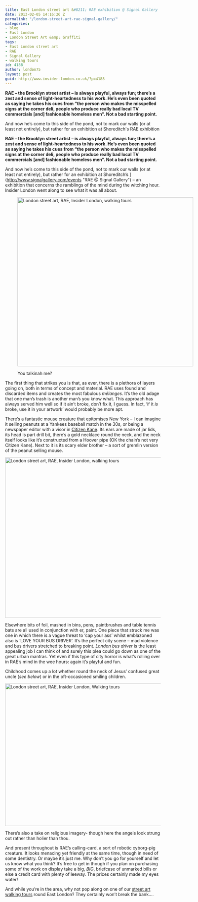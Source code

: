 ```yaml
---
title: East London street art &#8211; RAE exhibition @ Signal Gallery
date: 2013-02-05 14:16:26 Z
permalink: "/london-street-art-rae-signal-gallery/"
categories:
- blog
- East London
- London Street Art &amp; Graffiti
tags:
- East London street art
- RAE
- Signal Gallery
- walking tours
id: 4188
author: london75
layout: post
guid: http://www.insider-london.co.uk/?p=4188
---
```


**RAE &#8211; the Brooklyn street artist &#8211; is always playful, always fun; there’s a zest and sense of light-heartedness to his work. He’s even been quoted as saying he takes his cues from “the person who makes the misspelled signs at the corner deli, people who produce really bad local TV commercials [and] fashionable homeless men”. Not a bad starting point.**

And now he’s come to this side of the pond, not to mark our walls (or at least not entirely), but rather for an exhibition at Shoreditch's RAE exhibition

**RAE &#8211; the Brooklyn street artist &#8211; is always playful, always fun; there’s a zest and sense of light-heartedness to his work. He’s even been quoted as saying he takes his cues from “the person who makes the misspelled signs at the corner deli, people who produce really bad local TV commercials [and] fashionable homeless men”. Not a bad starting point.**

And now he’s come to this side of the pond, not to mark our walls (or at least not entirely), but rather for an exhibition at Shoreditch&#8217;s ](http://www.signalgallery.com/events "RAE @ Signal Gallery") &#8211; an exhibition that concerns the ramblings of the mind during the witching hour. Insider London went along to see what it was all about.<figure id="attachment_4200" style="width: 569px" class="wp-caption alignnone">

<a href="http://www.insider-london.co.uk/blog/2013/02/05/london-street-art-rae-signal-gallery/you-talkinah-me/" rel="attachment wp-att-4200"><img class="size-full wp-image-4200 " alt="London street art, RAE, Insider London, walking tours" src="/wp-content/uploads/2013/01/You-talkinah-me.jpg" width="569" height="546" /></a><figcaption class="wp-caption-text">You talkinah me?</figcaption></figure>

The first thing that strikes you is that, as ever, there is a plethora of layers going on, both in terms of concept and material. RAE uses found and discarded items and creates the most fabulous _mélanges_. It’s the old adage that one man’s trash is another man’s you know what. This approach has always served him well so if it ain&#8217;t broke, don’t fix it, I guess. In fact, ‘if it _is_ broke, use it in your artwork’ would probably be more apt.

There’s a fantastic mouse creature that epitomises New York – I can imagine it selling peanuts at a Yankees baseball match in the 30s, or being a newspaper editor with a visor in [Citizen Kane](http://www.youtube.com/watch?v=zyv19bg0scg "Citizen Kane trailer"). Its ears are made of jar lids, its head is part drill bit, there’s a gold necklace round the neck, and the neck itself looks like it’s constructed from a Hoover pipe (OK the chain’s not very Citizen Kane). Next to it is its scary elder brother – a sort of gremlin version of the peanut selling mouse.

<a href="http://www.insider-london.co.uk/blog/2013/02/05/london-street-art-rae-signal-gallery/mousehead-2/" rel="attachment wp-att-4217"><img class="alignnone size-full wp-image-4217" alt="London street art, RAE, Insider London, walking tours" src="/wp-content/uploads/2013/01/mousehead1.jpg" width="567" height="518" /></a>

Elsewhere bits of foil, mashed in bins, pens, paintbrushes and table tennis bats are all used in conjunction with er, paint. One piece that struck me was one in which there is a vague threat to ‘cap your ass’ whilst emblazoned also is ‘LOVE YOUR BUS DRIVER’. It’s the perfect city scene – mad violence and bus drivers stretched to breaking point. _London bus driver_ is the least appealing job I can think of and surely this plea could go down as one of the great urban mantras. Yet even if this type of city horror is what’s rolling over in RAE’s mind in the wee hours: again it’s playful and fun.

Childhood comes up a lot whether round the neck of Jesus’ confused great uncle (_see below_) or in the oft-occasioned smiling children.

<a href="http://www.insider-london.co.uk/blog/2013/02/05/london-street-art-rae-signal-gallery/jesus-uncle/" rel="attachment wp-att-4195"><img class="alignnone size-full wp-image-4195" alt="London street art, RAE, Insider London, Walking tours" src="/wp-content/uploads/2013/01/Jesus-uncle.jpg" width="569" height="460" /></a>

There’s also a take on religious imagery- though here the angels look strung out rather than holier than thou.

And present throughout is RAE’s calling-card, a sort of robotic cyborg-pig creature. It looks menacing yet friendly at the same time, though in need of some dentistry. Or maybe it’s just me. Why don’t you go for yourself and let us know what you think? It’s free to get in though if you plan on purchasing some of the work on display take a big, _BIG_, briefcase of unmarked bills or else a credit card with plenty of leeway. The prices certainly made my eyes water!

And while you’re in the area, why not pop along on one of our [street art walking tours](http://www.insider-london.co.uk/london-graffiti-artists-walking-tours/ "Street Art walking tours") round East London? They certainly won’t break the bank….
